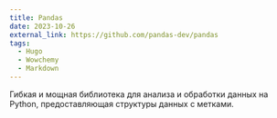 ```yaml
---
title: Pandas
date: 2023-10-26
external_link: https://github.com/pandas-dev/pandas
tags:
  - Hugo
  - Wowchemy
  - Markdown
---
```


Гибкая и мощная библиотека для анализа и обработки данных на Python, предоставляющая структуры данных с метками.

<!--more-->